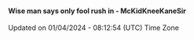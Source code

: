 #### Wise man says only fool rush in - McKidKneeKaneSir
Updated on 01/04/2024 - 08:12:54 (UTC) Time Zone
